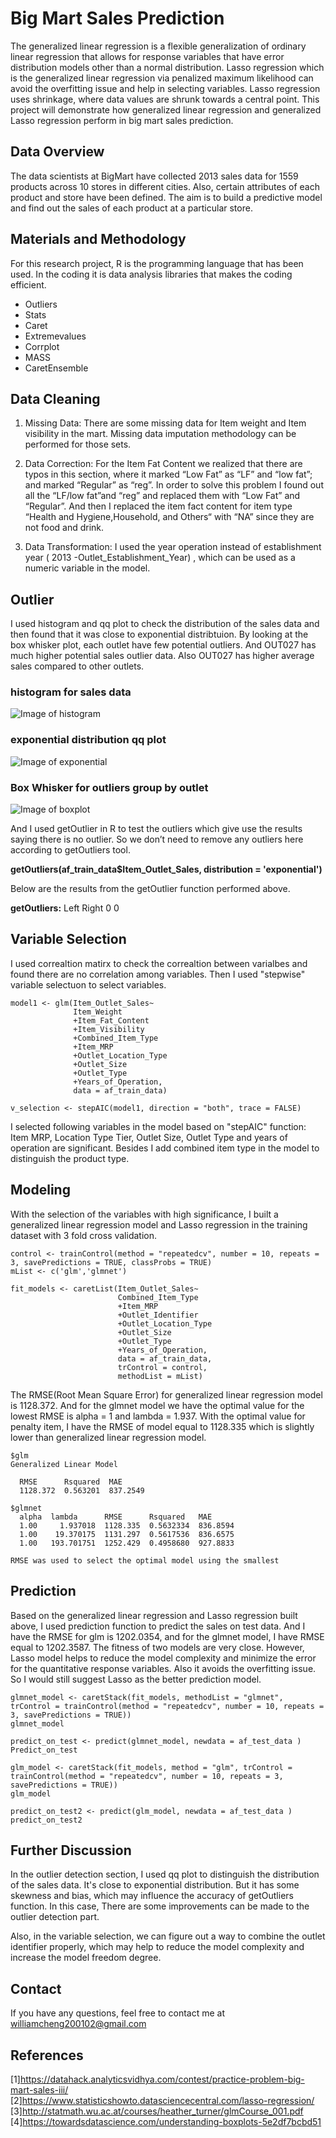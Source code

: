 # Big Mart Sales Prediction 
The generalized linear regression is a flexible generalization of ordinary linear regression that allows for response variables that have error distribution models other than a normal distribution. Lasso regression which is the generalized linear regression via penalized maximum likelihood can avoid the overfitting issue and help in selecting variables. Lasso regression uses shrinkage, where data values are shrunk towards a central point. This project will demonstrate how generalized linear regression and generalized Lasso regression perform in big mart sales prediction.

## Data Overview
The data scientists at BigMart have collected 2013 sales data for 1559 products across 10 stores in different cities. Also, certain attributes of each product and store have been defined. The aim is to build a predictive model and find out the sales of each product at a particular store.

## Materials and Methodology
For this research project, R is the programming language that has been
used. In the coding it is data analysis libraries that makes the coding
efficient.
* Outliers
* Stats
* Caret
* Extremevalues
* Corrplot
* MASS
* CaretEnsemble

## Data Cleaning
1. Missing Data:
There are some missing data for Item weight and Item visibility in the mart. Missing data imputation methodology can be performed for those sets.

1. Data Correction:
For the Item Fat Content we realized that there are typos in this section, where it marked “Low Fat” as “LF” and “low fat”; and marked “Regular” as “reg”. In order to solve this problem I found out all the “LF/low fat”and “reg” and replaced them with “Low Fat” and “Regular”. And then I replaced the item fact content for item type “Health and Hygiene,Household, and Others“ with “NA” since they are not food and drink.

1. Data Transformation:
I used the year operation instead of establishment year ( 2013 -Outlet_Establishment_Year) , which can be used as a numeric variable in the model.

## Outlier
I used histogram and qq plot to check the distribution of the sales data and then found that it was close to exponential distribtuion. 
By looking at the box whisker plot,  each outlet have few potential outliers. And OUT027 has much higher potential sales outlier data. Also OUT027 has higher average sales compared to other outlets. 

### histogram for sales data
![Image of histogram](https://github.com/williamcheng200102/Big-Mart-Sales/blob/master/Image/sales_diagram.jpg) 

### exponential distribution qq plot

![Image of exponential](https://github.com/williamcheng200102/Big-Mart-Sales/blob/master/Image/exponential%20qq%20plot.jpg)

### Box Whisker for outliers group by outlet
![Image of boxplot](https://github.com/williamcheng200102/Big-Mart-Sales/blob/master/Image/boxplot.jpg)

And I used getOutlier in R to test the outliers which give use the results saying there is no outlier. So we don’t need to remove any outliers here according to getOutliers tool.

**getOutliers(af_train_data$Item_Outlet_Sales, distribution = 'exponential')**

Below are the results from the getOutlier function performed above. 

**getOutliers:**
 Left Right 
    0     0 

## Variable Selection
I used correaltion matirx to check the correaltion between varialbes and found there are no correlation among variables. Then I used "stepwise" variable selectuon to select variables.
```
model1 <- glm(Item_Outlet_Sales~
              Item_Weight
              +Item_Fat_Content
              +Item_Visibility
              +Combined_Item_Type
              +Item_MRP
              +Outlet_Location_Type
              +Outlet_Size
              +Outlet_Type
              +Years_of_Operation,
              data = af_train_data)

v_selection <- stepAIC(model1, direction = "both", trace = FALSE)

```
I selected following variables in the model based on "stepAIC" function: Item MRP, Location Type Tier, Outlet Size, Outlet Type and years of operation are significant. Besides I add combined item type in the model to distinguish the product type.

## Modeling
With the selection of the variables with high significance, I built a generalized linear regression model and Lasso regression in the training dataset with 3 fold cross validation.
```
control <- trainControl(method = "repeatedcv", number = 10, repeats = 3, savePredictions = TRUE, classProbs = TRUE)
mList <- c('glm','glmnet')

fit_models <- caretList(Item_Outlet_Sales~
                        Combined_Item_Type
                        +Item_MRP
                        +Outlet_Identifier
                        +Outlet_Location_Type
                        +Outlet_Size
                        +Outlet_Type
                        +Years_of_Operation,
                        data = af_train_data,
                        trControl = control, 
                        methodList = mList)
```
The RMSE(Root Mean Square Error)  for generalized linear regression model is 1128.372. And for the glmnet model we have the optimal value for the lowest RMSE is alpha = 1 and lambda = 1.937. With the optimal value for penalty item, I have the RMSE of model equal to 1128.335 which is slightly lower than generalized linear regression model.
```
$glm
Generalized Linear Model 

  RMSE      Rsquared  MAE     
  1128.372  0.563201  837.2549

$glmnet
  alpha  lambda      RMSE      Rsquared   MAE     
  1.00     1.937018  1128.335  0.5632334  836.8594
  1.00    19.370175  1131.297  0.5617536  836.6575
  1.00   193.701751  1252.429  0.4958680  927.8833

RMSE was used to select the optimal model using the smallest 
```
## Prediction
Based on the generalized linear regression and Lasso regression built above, I used prediction function to predict the sales on test data. And I have the RMSE for glm is 1202.0354, and for the glmnet model, I have RMSE equal to 1202.3587. The fitness of two models are very close. However, Lasso model helps to reduce the model complexity and minimize the error for the quantitative response variables. Also it avoids the overfitting issue. So I would still suggest Lasso as the better prediction model.

```
glmnet_model <- caretStack(fit_models, methodList = "glmnet", trControl = trainControl(method = "repeatedcv", number = 10, repeats = 3, savePredictions = TRUE))
glmnet_model

predict_on_test <- predict(glmnet_model, newdata = af_test_data )
Predict_on_test

glm_model <- caretStack(fit_models, method = "glm", trControl = trainControl(method = "repeatedcv", number = 10, repeats = 3, savePredictions = TRUE))
glm_model

predict_on_test2 <- predict(glm_model, newdata = af_test_data )
predict_on_test2
```
## Further Discussion
In the outlier detection section, I used qq plot to distinguish the distribution of the sales data. It's close to exponential distribution. But it has some skewness  and bias, which may influence the accuracy of getOutliers function. In this case, There are some improvements can be made to the outlier detection part. 

Also, in the variable selection, we can figure out a way to combine the outlet identifier properly, which may help to reduce the model complexity and increase the model freedom degree.

## Contact
If you have any questions, feel free to contact me at williamcheng200102@gmail.com

## References
[1]https://datahack.analyticsvidhya.com/contest/practice-problem-big-mart-sales-iii/
[2]https://www.statisticshowto.datasciencecentral.com/lasso-regression/
[3]http://statmath.wu.ac.at/courses/heather_turner/glmCourse_001.pdf
[4]https://towardsdatascience.com/understanding-boxplots-5e2df7bcbd51

